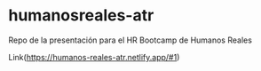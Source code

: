 # humanosreales-atr
Repo de la presentación para el HR Bootcamp de Humanos Reales

Link(https://humanos-reales-atr.netlify.app/#1)
